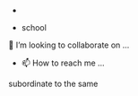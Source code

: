 -

- school

💞️ I’m looking to collaborate on ...
- 📫 How to reach me ...

<!---
Mokloko15/Mokloko15 is a ✨ special ✨ repository because its `README.md` (this file) appears on your GitHub profile.
You can click the Preview link to take a look at your changes.
--->subordinate to the same

